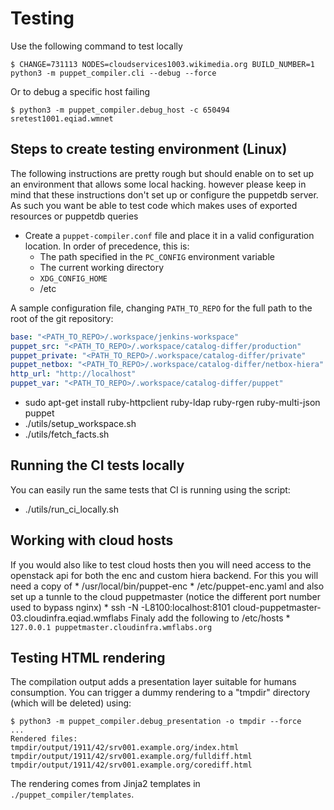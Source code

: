 # Testing

Use the following command to test locally
```
$ CHANGE=731113 NODES=cloudservices1003.wikimedia.org BUILD_NUMBER=1 python3 -m puppet_compiler.cli --debug --force
```
Or to debug a specific host failing
```
$ python3 -m puppet_compiler.debug_host -c 650494 sretest1001.eqiad.wmnet
```
## Steps to create testing environment (Linux)
The following instructions are pretty rough but should enable on to set up an
environment that allows some local hacking.  however please keep in mind that
these instructions don't set up or configure the puppetdb server.  As such you
want be able to test code which makes uses of exported resources or puppetdb
queries

* Create a `puppet-compiler.conf` file and place it in a valid configuration location. In order of precedence, this is:
    * The path specified in the `PC_CONFIG` environment variable
    * The current working directory
    * `XDG_CONFIG_HOME`
    * /etc

A sample configuration file, changing `PATH_TO_REPO` for the full path to the root of the git repository:

```yaml
base: "<PATH_TO_REPO>/.workspace/jenkins-workspace"
puppet_src: "<PATH_TO_REPO>/.workspace/catalog-differ/production"
puppet_private: "<PATH_TO_REPO>/.workspace/catalog-differ/private"
puppet_netbox: "<PATH_TO_REPO>/.workspace/catalog-differ/netbox-hiera"
http_url: "http://localhost"
puppet_var: "<PATH_TO_REPO>/.workspace/catalog-differ/puppet"
```

* sudo apt-get install ruby-httpclient ruby-ldap ruby-rgen ruby-multi-json puppet
* ./utils/setup_workspace.sh
* ./utils/fetch_facts.sh


## Running the CI tests locally
You can easily run the same tests that CI is running using the script:
* ./utils/run_ci_locally.sh

## Working with cloud hosts

If you would also like to test cloud hosts then you will need access to the openstack api for both the enc and custom hiera backend.  For this you will need a copy of
    * /usr/local/bin/puppet-enc
    * /etc/puppet-enc.yaml
and also set up a tunnle to the cloud puppetmaster (notice the different port number used to bypass nginx)
    * ssh -N -L8100:localhost:8101 cloud-puppetmaster-03.cloudinfra.eqiad.wmflabs
Finaly add the following to /etc/hosts
    * `127.0.0.1 puppetmaster.cloudinfra.wmflabs.org`

## Testing HTML rendering

The compilation output adds a presentation layer suitable for humans
consumption. You can trigger a dummy rendering to a "tmpdir" directory (which
will be deleted) using:
```
$ python3 -m puppet_compiler.debug_presentation -o tmpdir --force
...
Rendered files:
tmpdir/output/1911/42/srv001.example.org/index.html
tmpdir/output/1911/42/srv001.example.org/fulldiff.html
tmpdir/output/1911/42/srv001.example.org/corediff.html
```

The rendering comes from Jinja2 templates in `./puppet_compiler/templates`.
